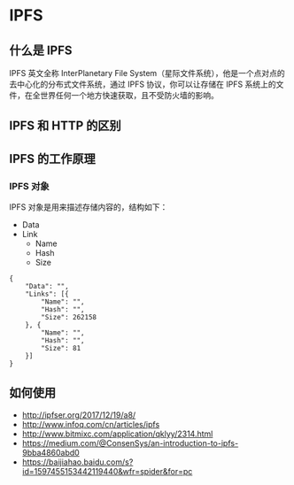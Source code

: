 # IPFS

## 什么是 IPFS
IPFS 英文全称 InterPlanetary File System（星际文件系统），他是一个点对点的去中心化的分布式文件系统，通过 IPFS 协议，你可以让存储在 IPFS 系统上的文件，在全世界任何一个地方快速获取，且不受防火墙的影响。

## IPFS 和 HTTP 的区别

## IPFS 的工作原理

### IPFS 对象
IPFS 对象是用来描述存储内容的，结构如下：

* Data
* Link
    * Name
    * Hash
    * Size

```
{
    "Data": "",
    "Links": [{
        "Name": "",
        "Hash": "",
        "Size": 262158
    }, {
        "Name": "",
        "Hash": "",
        "Size": 81
    }]
}
```

## 如何使用

* http://ipfser.org/2017/12/19/a8/
* http://www.infoq.com/cn/articles/ipfs
* http://www.bitmixc.com/application/qklyy/2314.html
* https://medium.com/@ConsenSys/an-introduction-to-ipfs-9bba4860abd0
* https://baijiahao.baidu.com/s?id=1597455153442119440&wfr=spider&for=pc